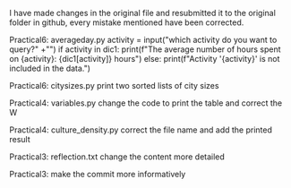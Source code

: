 I have made changes in the original file and resubmitted it to the original folder in github, every mistake mentioned have been corrected.

Practical6: averageday.py 
    activity = input("which activity do you want to query?" +"")
    if activity in dic1:
        print(f"The average number of hours spent on {activity}: {dic1[activity]} hours")
    else:
        print(f"Activity '{activity}' is not included in the data.")

Practical6: citysizes.py
    print two sorted lists of city sizes

Practical4: variables.py
    change the code to print the table and correct the W

Practical4: culture_density.py
    correct the file name and add the printed result

Practical3: reflection.txt
    change the content more detailed

Practical3: make the commit more informatively
